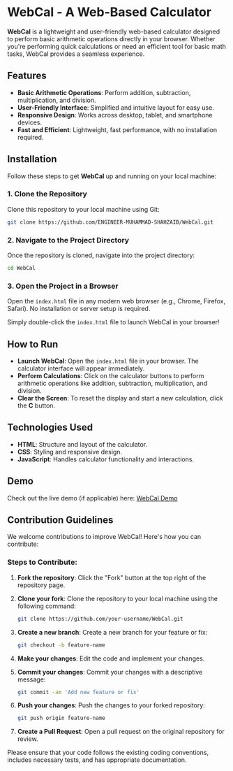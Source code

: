 
# WebCal - A Web-Based Calculator

**WebCal** is a lightweight and user-friendly web-based calculator designed to perform basic arithmetic operations directly in your browser. Whether you're performing quick calculations or need an efficient tool for basic math tasks, WebCal provides a seamless experience.

## Features
- **Basic Arithmetic Operations**: Perform addition, subtraction, multiplication, and division.
- **User-Friendly Interface**: Simplified and intuitive layout for easy use.
- **Responsive Design**: Works across desktop, tablet, and smartphone devices.
- **Fast and Efficient**: Lightweight, fast performance, with no installation required.

## Installation

Follow these steps to get **WebCal** up and running on your local machine:

### 1. Clone the Repository
Clone this repository to your local machine using Git:

```bash
git clone https://github.com/ENGINEER-MUHAMMAD-SHAHZAIB/WebCal.git
```

### 2. Navigate to the Project Directory
Once the repository is cloned, navigate into the project directory:

```bash
cd WebCal
```

### 3. Open the Project in a Browser
Open the `index.html` file in any modern web browser (e.g., Chrome, Firefox, Safari). No installation or server setup is required.

Simply double-click the `index.html` file to launch WebCal in your browser!

## How to Run
- **Launch WebCal**: Open the `index.html` file in your browser. The calculator interface will appear immediately.
- **Perform Calculations**: Click on the calculator buttons to perform arithmetic operations like addition, subtraction, multiplication, and division.
- **Clear the Screen**: To reset the display and start a new calculation, click the **C** button.

## Technologies Used
- **HTML**: Structure and layout of the calculator.
- **CSS**: Styling and responsive design.
- **JavaScript**: Handles calculator functionality and interactions.

## Demo
Check out the live demo (if applicable) here: [WebCal Demo](#)

## Contribution Guidelines
We welcome contributions to improve WebCal! Here's how you can contribute:

### Steps to Contribute:
1. **Fork the repository**: Click the "Fork" button at the top right of the repository page.
2. **Clone your fork**: Clone the repository to your local machine using the following command:

    ```bash
    git clone https://github.com/your-username/WebCal.git
    ```

3. **Create a new branch**: Create a new branch for your feature or fix:

    ```bash
    git checkout -b feature-name
    ```

4. **Make your changes**: Edit the code and implement your changes.
5. **Commit your changes**: Commit your changes with a descriptive message:

    ```bash
    git commit -am 'Add new feature or fix'
    ```

6. **Push your changes**: Push the changes to your forked repository:

    ```bash
    git push origin feature-name
    ```

7. **Create a Pull Request**: Open a pull request on the original repository for review.

Please ensure that your code follows the existing coding conventions, includes necessary tests, and has appropriate documentation.
```

